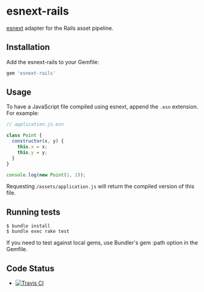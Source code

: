 # esnext-rails

[esnext][esnext] adapter for the Rails asset pipeline.

## Installation

Add the esnext-rails to your Gemfile:

```ruby
gem 'esnext-rails'
```

## Usage

To have a JavaScript file compiled using esnext, append the `.esn` extension. For example:

```js
// application.js.esn

class Point {
  constructor(x, y) {
    this.x = x;
    this.y = y;
  }
}

console.log(new Point(1, 2));
```

Requesting `/assets/application.js` will return the compiled version of this file.

## Running tests

```
$ bundle install
$ bundle exec rake test
```

If you need to test against local gems, use Bundler's gem :path option in the Gemfile.

## Code Status

* [![Travis CI](https://api.travis-ci.org/esnext/esnext-rails.png)](http://travis-ci.org/esnext/esnext-rails)

[esnext]: https://github.com/esnext/esnext
